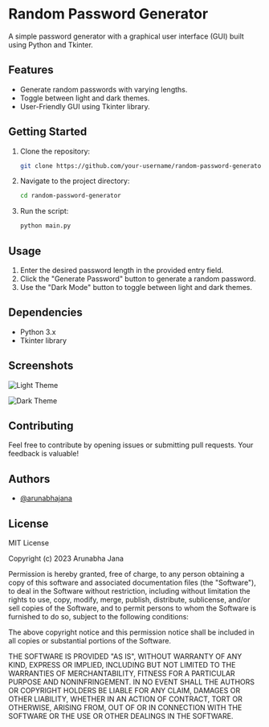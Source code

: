 # Random Password Generator

A simple password generator with a graphical user interface (GUI) built using Python and Tkinter.

## Features

- Generate random passwords with varying lengths.
- Toggle between light and dark themes.
- User-Friendly GUI using Tkinter library.

## Getting Started

1. Clone the repository:

    ```bash
    git clone https://github.com/your-username/random-password-generator.git
    ```

2. Navigate to the project directory:

    ```bash
    cd random-password-generator
    ```

3. Run the script:

    ```bash
    python main.py
    ```

## Usage

1. Enter the desired password length in the provided entry field.
2. Click the "Generate Password" button to generate a random password.
3. Use the "Dark Mode" button to toggle between light and dark themes.

## Dependencies

- Python 3.x
- Tkinter library

## Screenshots

![Light Theme](https://i.imgur.com/NgOudHR.png)

![Dark Theme](https://i.imgur.com/MRGRXgL.png)

## Contributing

Feel free to contribute by opening issues or submitting pull requests. Your feedback is valuable!




## Authors

- [@arunabhajana](https://github.com/arunabhajana)


## License

MIT License

Copyright (c) 2023 Arunabha Jana

Permission is hereby granted, free of charge, to any person obtaining a copy
of this software and associated documentation files (the "Software"), to deal
in the Software without restriction, including without limitation the rights
to use, copy, modify, merge, publish, distribute, sublicense, and/or sell
copies of the Software, and to permit persons to whom the Software is
furnished to do so, subject to the following conditions:

The above copyright notice and this permission notice shall be included in all
copies or substantial portions of the Software.

THE SOFTWARE IS PROVIDED "AS IS", WITHOUT WARRANTY OF ANY KIND, EXPRESS OR
IMPLIED, INCLUDING BUT NOT LIMITED TO THE WARRANTIES OF MERCHANTABILITY,
FITNESS FOR A PARTICULAR PURPOSE AND NONINFRINGEMENT. IN NO EVENT SHALL THE
AUTHORS OR COPYRIGHT HOLDERS BE LIABLE FOR ANY CLAIM, DAMAGES OR OTHER
LIABILITY, WHETHER IN AN ACTION OF CONTRACT, TORT OR OTHERWISE, ARISING FROM,
OUT OF OR IN CONNECTION WITH THE SOFTWARE OR THE USE OR OTHER DEALINGS IN THE
SOFTWARE.


